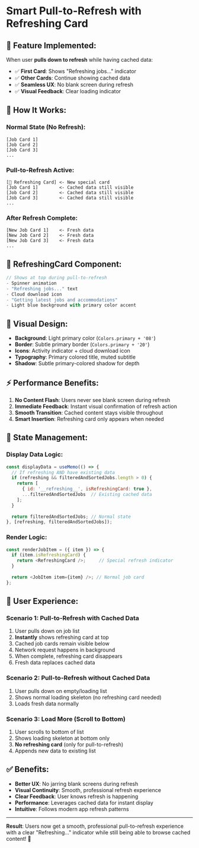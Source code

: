 # Smart Pull-to-Refresh with Refreshing Card

## 🎯 **Feature Implemented:**

When user **pulls down to refresh** while having cached data:
- ✅ **First Card**: Shows "Refreshing jobs..." indicator
- ✅ **Other Cards**: Continue showing cached data
- ✅ **Seamless UX**: No blank screen during refresh
- ✅ **Visual Feedback**: Clear loading indicator

## 🔧 **How It Works:**

### **Normal State (No Refresh):**
```
[Job Card 1]
[Job Card 2] 
[Job Card 3]
...
```

### **Pull-to-Refresh Active:**
```
[🔄 Refreshing Card] <- New special card
[Job Card 1]        <- Cached data still visible
[Job Card 2]        <- Cached data still visible  
[Job Card 3]        <- Cached data still visible
...
```

### **After Refresh Complete:**
```
[New Job Card 1]    <- Fresh data
[New Job Card 2]    <- Fresh data
[New Job Card 3]    <- Fresh data
...
```

## 📱 **RefreshingCard Component:**

```javascript
// Shows at top during pull-to-refresh
- Spinner animation
- "Refreshing jobs..." text  
- Cloud download icon
- "Getting latest jobs and accommodations"
- Light blue background with primary color accent
```

## 🎨 **Visual Design:**

- **Background**: Light primary color (`Colors.primary + '08'`)
- **Border**: Subtle primary border (`Colors.primary + '20'`)
- **Icons**: Activity indicator + cloud download icon
- **Typography**: Primary colored title, muted subtitle
- **Shadow**: Subtle primary-colored shadow for depth

## ⚡ **Performance Benefits:**

1. **No Content Flash**: Users never see blank screen during refresh
2. **Immediate Feedback**: Instant visual confirmation of refresh action
3. **Smooth Transition**: Cached content stays visible throughout
4. **Smart Insertion**: Refreshing card only appears when needed

## 🔄 **State Management:**

### **Display Data Logic:**
```javascript
const displayData = useMemo(() => {
  // If refreshing AND have existing data
  if (refreshing && filteredAndSortedJobs.length > 0) {
    return [
      { id: '__refreshing__', isRefreshingCard: true },
      ...filteredAndSortedJobs  // Existing cached data
    ];
  }
  
  return filteredAndSortedJobs; // Normal state
}, [refreshing, filteredAndSortedJobs]);
```

### **Render Logic:**
```javascript
const renderJobItem = ({ item }) => {
  if (item.isRefreshingCard) {
    return <RefreshingCard />;     // Special refresh indicator
  }
  
  return <JobItem item={item} />; // Normal job card
};
```

## 🎯 **User Experience:**

### **Scenario 1: Pull-to-Refresh with Cached Data**
1. User pulls down on job list
2. **Instantly** shows refreshing card at top
3. Cached job cards remain visible below
4. Network request happens in background
5. When complete, refreshing card disappears
6. Fresh data replaces cached data

### **Scenario 2: Pull-to-Refresh without Cached Data**  
1. User pulls down on empty/loading list
2. Shows normal loading skeleton (no refreshing card needed)
3. Loads fresh data normally

### **Scenario 3: Load More (Scroll to Bottom)**
1. User scrolls to bottom of list
2. Shows loading skeleton at bottom only
3. **No refreshing card** (only for pull-to-refresh)
4. Appends new data to existing list

## ✅ **Benefits:**

- **Better UX**: No jarring blank screens during refresh
- **Visual Continuity**: Smooth, professional refresh experience  
- **Clear Feedback**: User knows refresh is happening
- **Performance**: Leverages cached data for instant display
- **Intuitive**: Follows modern app refresh patterns

---

**Result**: Users now get a smooth, professional pull-to-refresh experience with a clear "Refreshing..." indicator while still being able to browse cached content! 🎉